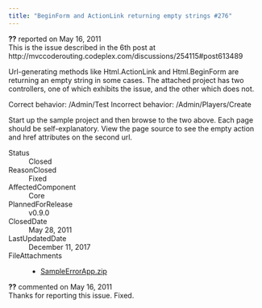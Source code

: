 ```yaml
---
title: "BeginForm and ActionLink returning empty strings #276"
---
```

<div class="issue-report">
   <div class="issue-header"><b>??</b> reported on 
      <time datetime="2011-05-16T12:38:11.7-07:00" title="2011-05-16T12:38:11.7-07:00">May 16, 2011</time>
   </div>
   <div class="issue-message" markdown="1">This is the issue described in the 6th post at http://mvccoderouting.codeplex.com/discussions/254115#post613489

Url-generating methods like Html.ActionLink and Html.BeginForm are returning an empty string in some cases.  The attached project has two controllers, one of which exhibits the issue, and the other which does not.

Correct behavior:  /Admin/Test
Incorrect behavior: /Admin/Players/Create

Start up the sample project and then browse to the two above.  Each page should be self-explanatory.  View the page source to see the empty action and href attributes on the second url.
      
   </div>
   <div class="issue-footer">
      <dl>
         <dt>Status</dt>
         <dd>Closed</dd>
         <dt>ReasonClosed</dt>
         <dd>Fixed</dd>
         <dt>AffectedComponent</dt>
         <dd>Core</dd>
         <dt>PlannedForRelease</dt>
         <dd>v0.9.0</dd>
         <dt>ClosedDate</dt>
         <dd>
            <time datetime="2011-05-28T18:19:23.603-07:00" title="2011-05-28T18:19:23.603-07:00">May 28, 2011</time>
         </dd>
         <dt>LastUpdatedDate</dt>
         <dd>
            <time datetime="2017-12-11T02:15:56.247-08:00" title="2017-12-11T02:15:56.247-08:00">December 11, 2017</time>
         </dd>
         <dt>FileAttachments</dt>
         <dd>
            <ul>
               <li><a href="attachments/276/SampleErrorApp.zip">SampleErrorApp.zip</a></li>
            </ul>
         </dd>
      </dl>
   </div>
</div>
<div id="comment-77658" class="issue-comment">
   <div class="issue-header"><b>??</b> commented on 
      <time datetime="2011-05-16T15:51:26.667-07:00" title="2011-05-16T15:51:26.667-07:00">May 16, 2011</time>
   </div>
   <div class="issue-message" markdown="1">Thanks for reporting this issue. Fixed.
      
   </div>
</div>